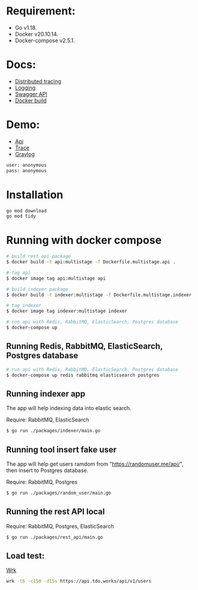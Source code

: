 # Requirement:
- Go v1.18.
- Docker v20.10.14.
- Docker-compose v2.5.1.

# Docs:
- [Distributed tracing](./_docs/tracing.md)
- [Logging](./_docs/logging.md)
- [Swagger API](./_docs/swagger.md)
- [Docker build](./_docs/build.md)

# Demo:
- [Api](https://api.tdo.works/swagger/index.html#/)
- [Trace](https://trace.tdo.works/)
- [Graylog](https://graylog.tdo.works/)
```bash
user: anonymous
pass: anonymous
```

# Installation

```bash
go mod download
go mod tidy
```

# Running with docker compose

```bash
# build rest_api package
$ docker build -t api:multistage -f Dockerfile.multistage.api .

# tag api
$ docker image tag api:multistage api

# build indexer package
$ docker build -t indexer:multistage -f Dockerfile.multistage.indexer .

# tag indexer
$ docker image tag indexer:multistage indexer

# run api with Redis, RabbitMQ, ElasticSearch, Postgres database
$ docker-compose up
```

## Running Redis, RabbitMQ, ElasticSearch, Postgres database

```bash
# run api with Redis, RabbitMQ, ElasticSearch, Postgres database
$ docker-compose up redis rabbitmq elasticsearch postgres
```

## Running indexer app
The app will help indexing data into elastic search.

Require: RabbitMQ, ElasticSearch

```bash
$ go run ./packages/indexer/main.go
```

## Running tool insert fake user
The app will help get users ramdom from "https://randomuser.me/api/", then insert to Postgres database.

Require: RabbitMQ, Postgres

```bash
$ go run ./packages/random_user/main.go
```

## Running the rest API local
Require: RabbitMQ, Postgres, ElasticSearch

```bash
$ go run ./packages/rest_api/main.go
```

## Load test:
[Wrk](https://github.com/wg/wrk)

```bash
wrk -t6 -c150 -d15s https://api.tdo.works/api/v1/users
```